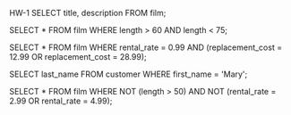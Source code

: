 HW-1
SELECT title, description FROM film;

SELECT * FROM film WHERE length > 60 AND length < 75;

SELECT * FROM film WHERE rental_rate = 0.99 AND (replacement_cost = 12.99 OR replacement_cost = 28.99);

SELECT last_name FROM customer WHERE first_name = 'Mary';

SELECT * FROM film WHERE NOT (length > 50) AND NOT (rental_rate = 2.99 OR rental_rate = 4.99);


